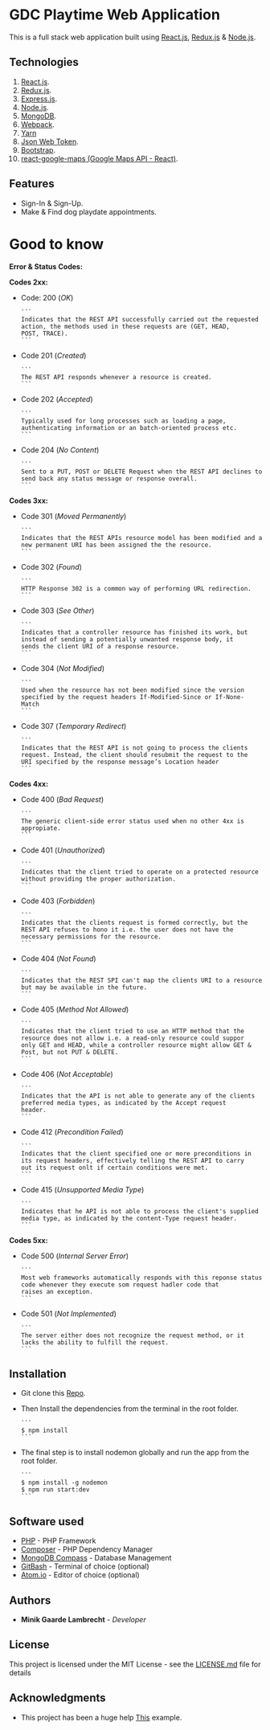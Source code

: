 # **GDC Playtime Web Application**

This is a full stack web application built using [React.js](https://reactjs.org/), [Redux.js](https://redux.js.org/) & [Node.js](https://nodejs.org/en/).

## **Technologies**

1.  [React.js](https://reactjs.org).
2.  [Redux.js](https://redux.js.org).
3.  [Express.js](https://expressjs.com).
4.  [Node.js](https://nodejs.org/en/).
5.  [MongoDB](https://www.mongodb.com).
6.  [Webpack](https://webpack.js.org).
7.  [Yarn](https://yarnpkg.com/en/)
8.  [Json Web Token](https://jwt.io).
9.  [Bootstrap](https://getbootstrap.com).
10. [react-google-maps (Google Maps API - React)](https://github.com/tomchentw/react-google-maps).

## **Features**

-   Sign-In & Sign-Up.
-   Make & Find dog playdate appointments.

# **Good to know**

**Error & Status Codes:**

**Codes 2xx:**

-   Code: 200 (_OK_)

        ```
        Indicates that the REST API successfully carried out the requested action, the methods used in these requests are (GET, HEAD,           POST, TRACE).
        ```
-   Code 201 (_Created_)

        ```
        The REST API responds whenever a resource is created.
        ```
-   Code 202 (_Accepted_)

        ```
        Typically used for long processes such as loading a page, authenticating information or an batch-oriented process etc.
        ```
-   Code 204 (_No Content_)

        ```
        Sent to a PUT, POST or DELETE Request when the REST API declines to send back any status message or response overall.
        ```

**Codes 3xx:**

-   Code 301 (_Moved Permanently_)

        ```
        Indicates that the REST APIs resource model has been modified and a new permanent URI has been assigned the the resource.
        ```
-   Code 302 (_Found_)

        ```
        HTTP Response 302 is a common way of performing URL redirection.
        ```
-   Code 303 (_See Other_)

        ```
        Indicates that a controller resource has finished its work, but instead of sending a potentially unwanted response body, it 
        sends the client URI of a response resource.
        ```
-   Code 304 (_Not Modified_)

        ```
        Used when the resource has not been modified since the version specified by the request headers If-Modified-Since or If-None-           Match
        ```
-   Code 307 (_Temporary Redirect_)

        ```
        Indicates that the REST API is not going to process the clients request. Instead, the client should resubmit the request to the         URI specified by the response message’s Location header
        ```

**Codes 4xx:**

-   Code 400 (_Bad Request_)
        
        ```
        The generic client-side error status used when no other 4xx is appropiate.
        ```
-   Code 401 (_Unauthorized_)

        ```
        Indicates that the client tried to operate on a protected resource without providing the proper authorization.
        ```
-   Code 403 (_Forbidden_)

        ```
        Indicates that the clients request is formed correctly, but the REST API refuses to hono it i.e. the user does not have the             necessary permissions for the resource.
        ```
-   Code 404 (_Not Found_)

        ```
        Indicates that the REST SPI can't map the clients URI to a resource but may be available in the future.
        ```
-   Code 405 (_Method Not Allowed_)

        ```
        Indicates that the client tried to use an HTTP method that the resource does not allow i.e. a read-only resource could suppor           only GET and HEAD, while a controller resource might allow GET & Post, but not PUT & DELETE.
        ```
-   Code 406 (_Not Acceptable_)

        ```
        Indicates that the API is not able to generate any of the clients preferred media types, as indicated by the Accept request             header.
        ```
-   Code 412 (_Precondition Failed_)

        ```
        Indicates that the client specified one or more preconditions in its request headers, effectively telling the REST API to carry         out its request onlt if certain conditions were met.
        ```
-   Code 415 (_Unsupported Media Type_)

        ```
        Indicates that he API is not able to process the client's supplied media type, as indicated by the content-Type request header.
        ```

**Codes 5xx:**

-   Code 500 (_Internal Server Error_)

        ```
        Most web frameworks automatically responds with this reponse status code whenever they execute som request hadler code that             raises an exception.
        ```
-   Code 501 (_Not Implemented_)

        ```
        The server either does not recognize the request method, or it lacks the ability to fulfill the request.
        ```

## **Installation**

-   Git clone this [Repo](https://github.com/MinikLambrecht/Gui-Project).
-   Then Install the dependencies from the terminal in   the root folder.

        ```
        $ npm install
        ```
-   The final step is to install nodemon globally and run the app from the root folder.

        ```
        $ npm install -g nodemon
        $ npm run start:dev
        ```

## Software used

-   [PHP](http://php.net/downloads.php) - PHP Framework
-   [Composer](https://getcomposer.org/download/) - PHP Dependency Manager
-   [MongoDB Compass](https://www.mongodb.com/products/compass) - Database Management
-   [GitBash](https://git-scm.com/downloads) - Terminal of choice (optional)
-   [Atom.io](https://atom.io/) - Editor of choice (optional)

## Authors

-   **Minik Gaarde Lambrecht** - _Developer_

## License

This project is licensed under the MIT License - see the [LICENSE.md](LICENSE.md) file for details

## Acknowledgments

-   This project has been a huge help [This](https://appdividend.com/2018/07/18/react-redux-node-mongodb-jwt-authentication/) example.
